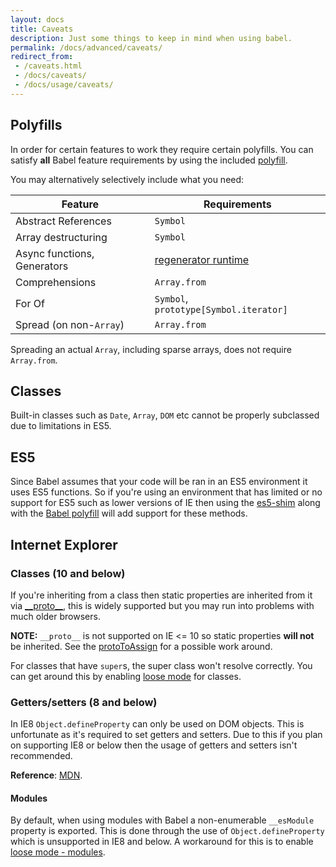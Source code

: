 ```yaml
---
layout: docs
title: Caveats
description: Just some things to keep in mind when using babel.
permalink: /docs/advanced/caveats/
redirect_from:
 - /caveats.html
 - /docs/caveats/
 - /docs/usage/caveats/
---
```


## Polyfills

In order for certain features to work they require certain polyfills. You can satisfy **all**
Babel feature requirements by using the included [polyfill](/docs/usage/polyfill).

You may alternatively selectively include what you need:

| Feature                     | Requirements                                                                          |
| --------------------------- | ------------------------------------------------------------------------------------- |
| Abstract References         | `Symbol`                                                                              |
| Array destructuring         | `Symbol`                                                                             |
| Async functions, Generators | [regenerator runtime](https://github.com/facebook/regenerator/blob/master/runtime.js) |
| Comprehensions              | `Array.from`                                                                          |
| For Of                      | `Symbol`, `prototype[Symbol.iterator]`                                                |
| Spread (on non-`Array`)     | `Array.from`                                                                          |

Spreading an actual `Array`, including sparse arrays, does not require `Array.from`.

## Classes

Built-in classes such as `Date`, `Array`, `DOM` etc cannot be properly subclassed
due to limitations in ES5.

## ES5

Since Babel assumes that your code will be ran in an ES5 environment it uses ES5
functions. So if you're using an environment that has limited or no support for
ES5 such as lower versions of IE then using the
[es5-shim](https://github.com/es-shims/es5-shim) along with the
[Babel polyfill](/docs/usage/polyfill) will add support for these methods.

## Internet Explorer

### Classes (10 and below)

If you're inheriting from a class then static properties are inherited from it
via [\_\_proto\_\_](https://developer.mozilla.org/en-US/docs/Web/JavaScript/Reference/Global_Objects/Object/proto),
this is widely supported but you may run into problems with much older browsers.

**NOTE:** `__proto__` is not supported on IE <= 10 so static properties
**will not** be inherited. See the
[protoToAssign](/docs/advanced/transformers/spec/proto-to-assign) for a possible work
around.

For classes that have `super`s, the super class won't resolve correctly. You can
get around this by enabling [loose mode](/docs/advanced/loose/) for classes.

### Getters/setters (8 and below)

In IE8 `Object.defineProperty` can only be used on DOM objects. This is
unfortunate as it's required to set getters and setters. Due to this if
you plan on supporting IE8 or below then the usage of getters and setters
isn't recommended.

**Reference**: [MDN](https://developer.mozilla.org/en/docs/Web/JavaScript/Reference/Global_Objects/Object/defineProperty#Internet_Explorer_8_specific_notes).

#### Modules

By default, when using modules with Babel a non-enumerable `__esModule` property
is exported. This is done through the use of `Object.defineProperty` which is
unsupported in IE8 and below. A workaround for this is to enable
[loose mode - modules](/docs/advanced/loose/#es6-modules).
